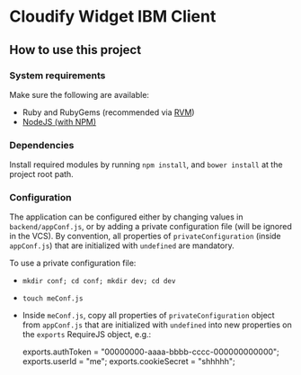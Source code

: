 # Cloudify Widget IBM Client

## How to use this project

### System requirements

Make sure the following are available:

- Ruby and RubyGems (recommended via [RVM][1])
- [NodeJS (with NPM)][2]

### Dependencies

Install required modules by running `npm install`, and `bower install` at the project root path.

### Configuration

The application can be configured either by changing values in `backend/appConf.js`, or by adding a private
configuration file (will be ignored in the VCS). By convention, all properties of `privateConfiguration` (inside
`appConf.js`) that are initialized with `undefined` are mandatory.

To use a private configuration file:

  - `mkdir conf; cd conf; mkdir dev; cd dev`
  - `touch meConf.js`
  - Inside `meConf.js`, copy all properties of `privateConfiguration` object from `appConf.js` that are initialized
  with `undefined` into new properties on the `exports` RequireJS object, e.g.:

      exports.authToken = "00000000-aaaa-bbbb-cccc-000000000000";
      exports.userId = "me";
      exports.cookieSecret = "shhhhh";






[1]: https://rvm.io/rvm/install
[2]: http://nodejs.org/
